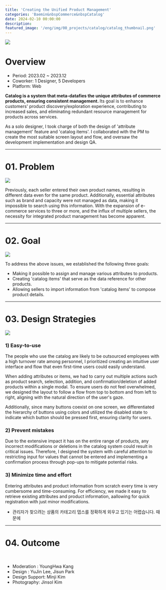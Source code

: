 ```yaml
---
title: 'Creating the Unified Product Management'
categories: 'Baemin&nbspCommerce&nbspCatalog'
date: 2024-02-10 00:00:00
description: 
featured_image: '/eng/img/00_projects/catalog/catalog_thumbnail.png'
---
```

![](/eng/img/00_projects/catalog/catalog_thumbnail.png)

# Overview

* Period: 2023.02 ~ 2023.12
* Coworker: 1 Designer, 5 Developers
* Platform: Web
 
<b>Catalog is a system that meta-datafies the unique attributes of commerce products, ensuring consistent management. </b> Its goal is to enhance customers' product discovery/exploration experience, contributing to increased sales, and eliminating redundant resource management for products across services.

As a solo designer, I took charge of both the design of 'attribute management' feature and 'catalog items'. I collaborated with the PM to create the most suitable screen layout and flow, and oversaw the development implementation and design QA.

<hr>

# 01. Problem

![](/eng/img/00_projects/catalog/catalog_problem.png)

Previously, each seller entered their own product names, resulting in different data even for the same product. Additionally, essential attributes such as brand and capacity were not managed as data, making it impossible to search using this information. With the expansion of e-commerce services to three or more, and the influx of multiple sellers, the necessity for integrated product management has become apparent.

<hr>

# 02. Goal

![](/eng/img/00_projects/catalog/catalog_goal.png)

To address the above issues, we established the following three goals:

* Making it possible to assign and manage various attributes to products.
* Creating 'catalog items' that serve as the data reference for other products.
* Allowing sellers to import information from 'catalog items' to compose product details.

<hr>

# 03. Design Strategies

![](/eng/img/00_projects/catalog/catalog_strategy.png)

### 1) Easy-to-use

The people who use the catalog are likely to be outsourced employees with a high turnover rate among personnel, I prioritized creating an intuitive user interface and flow that even first-time users could easily understand.

When adding attributes or items, we had to carry out multiple actions such as product search, selection, addition, and confirmation/deletion of added products within a single modal. To ensure users do not feel overwhelmed, we designed the layout to follow a flow from top to bottom and from left to right, aligning with the natural direction of the user's gaze.

Additionally, since many buttons coexist on one screen, we differentiated the hierarchy of buttons using colors and utilized the disabled state to indicate which button should be pressed first, ensuring clarity for users.

### 2) Prevent mistakes

Due to the extensive impact it has on the entire range of products, any incorrect modifications or deletions in the catalog system could result in critical issues. Therefore, I designed the system with careful attention to restricting input for values that cannot be entered and implementing a confirmation process through pop-ups to mitigate potential risks.

### 3) Minimize time and effort

Entering attributes and product information from scratch every time is very cumbersome and time-consuming. For efficiency, we made it easy to retrieve existing attributes and product information, aallowing for quick registration with just minor modifications.

* 관리자가 찾으려는 상품의 카테고리 뎁스를 정확하게 외우고 있기는 어렵습니다. 때문에 

<hr>

# 04. Outcome


<br>

* Moderation : YoungHwa Kang
* Design : YuJin Lee, Jisun Park
* Design Support: Minji Kim
* Photography: Jinsol Kim

